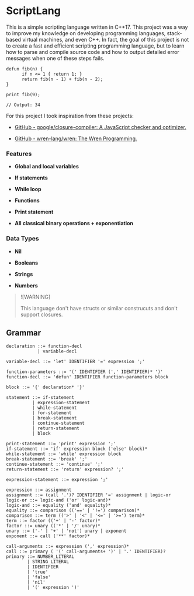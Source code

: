 # ScriptLang

This is a simple scripting language written in C++17. This project was a way to improve my knowledge on developing programming languages, stack-based virtual machines, and even C++. In fact, the goal of this project is not to create a fast and efficient scripting programming language, but to learn how to parse and compile source code and how to output detailed error messages when one of these steps fails.

```
defun fib(n) {
      if n <= 1 { return 1; }
      return fib(n - 1) + fib(n - 2);
}

print fib(9);

// Output: 34

```


For this project I took inspiration from these projects:

- [GitHub - google/closure-compiler: A JavaScript checker and optimizer.](https://github.com/google/closure-compiler)

- [GitHub - wren-lang/wren: The Wren Programming.](https://github.com/wren-lang/wren)



### Features

- **Global and local variables**

- **If statements**

- **While loop**

- **Functions**

- **Print statement**

- **All classical binary operations + exponentiation**



### Data Types

- **Nil**

- **Booleans**

- **Strings**

- **Numbers**



> ![WARNING]
> 
> This language don't have structs or similar construcuts and don't support closures.

## Grammar

```
declaration ::= function-decl
            | variable-decl

variable-decl ::= 'let' IDENTIFIER '=' expression ';'

function-parameters ::= '(' IDENTIFIER (',' IDENTIFIER)* ')'
function-decl ::= 'defun' IDENTIFIER function-parameters block

block ::= '{' declaration* '}'

statement ::= if-statement
          | expression-statement
          | while-statement
          | for-statement
          | break-statement
          | continue-statement
          | return-statement
          | block

print-statement ::= 'print' expression ';'
if-statement ::= 'if' expression block ('else' block)*
while-statement ::= 'while' expression block
break-statement ::= 'break' ';'
continue-statement ::= 'continue' ';'
return-statement ::= 'return' expression? ';'

expression-statement ::= expression ';'

expression ::= assignment 
assignment ::= (call '.')? IDENTIFIER '=' assignment | logic-or
logic-or ::= logic-and ('or' logic-and)*
logic-and ::= equality ('and' equality)*
equality ::= comparison (('==' | '!=') comparison)*
comparison ::= term (('>' | '<' | '<=' | '>=') term)*
term ::= factor (('+' | '-' factor)*
factor ::= unary (('*' | '/' unary)*
unary ::= ('-' | '+' | 'not') unary | exponent
exponent ::= call ('**' factor)*

call-arguments ::= expression (',' expression)*
call ::= primary ( '(' call-arguments+ ')' | '.' IDENTIFIER)?
primary ::= NUMBER_LITERAL 
        | STRING_LITERAL 
        | IDENTIFIER
        | 'true'
        | 'false'
        | 'nil'
        | '(' expression ')'

```

# 




















